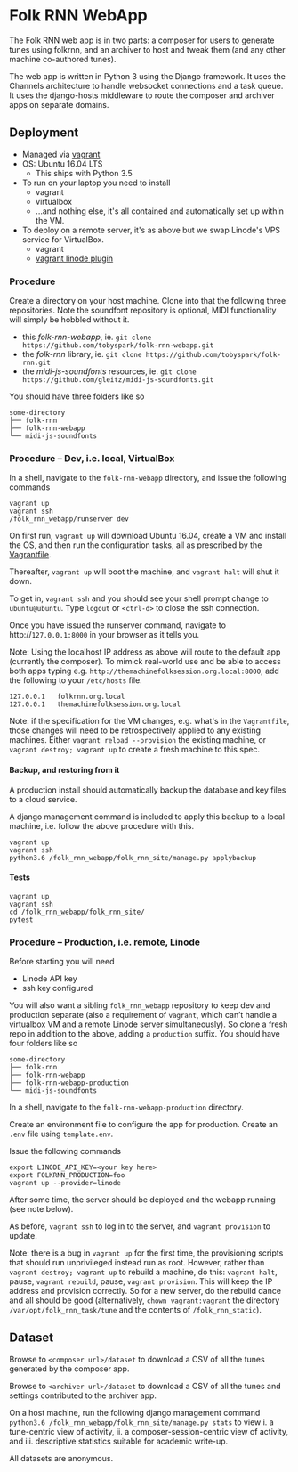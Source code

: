 # Folk RNN WebApp

The Folk RNN web app is in two parts: a composer for users to generate tunes using folkrnn, and an archiver to host and tweak them (and any other machine co-authored tunes). 

The web app is written in Python 3 using the Django framework. It uses the Channels architecture to handle websocket connections and a task queue. It uses the django-hosts middleware to route the composer and archiver apps on separate domains.

## Deployment

- Managed via [vagrant](http://vagrantup.com)
- OS: Ubuntu 16.04 LTS
	- This ships with Python 3.5
- To run on your laptop you need to install
	- vagrant
	- virtualbox
	- ...and nothing else, it's all contained and automatically set up within the VM.
- To deploy on a remote server, it's as above but we swap Linode's VPS service for VirtualBox.
	- vagrant
	- [vagrant linode plugin](https://github.com/displague/vagrant-linode)

### Procedure

Create a directory on your host machine. Clone into that the following three repositories. Note the soundfont repository is optional, MIDI functionality will simply be hobbled without it.

- this _folk-rnn-webapp_, ie. `git clone https://github.com/tobyspark/folk-rnn-webapp.git`
- the _folk-rnn_ library, ie. `git clone https://github.com/tobyspark/folk-rnn.git`
- the _midi-js-soundfonts_ resources, ie. `git clone https://github.com/gleitz/midi-js-soundfonts.git`

You should have three folders like so
```
some-directory
├── folk-rnn
├── folk-rnn-webapp
└── midi-js-soundfonts
```

### Procedure – Dev, i.e. local, VirtualBox
In a shell, navigate to the `folk-rnn-webapp` directory, and issue the following commands

```
vagrant up
vagrant ssh
/folk_rnn_webapp/runserver dev
```

On first run, `vagrant up` will download Ubuntu 16.04, create a VM and install the OS, and then run the configuration tasks, all as prescribed by the [Vagrantfile](https://github.com/tobyspark/folk-rnn-webapp/blob/master/Vagrantfile).

Thereafter, `vagrant up` will boot the machine, and `vagrant halt` will shut it down.

To get in, `vagrant ssh` and you should see your shell prompt change to `ubuntu@ubuntu`. Type `logout` or `<ctrl-d>` to close the ssh connection.

Once you have issued the runserver command, navigate to http://`127.0.0.1:8000` in your browser as it tells you. 

Note: Using the localhost IP address as above will route to the default app (currently the composer). To mimick real-world use and be able to access both apps typing e.g. `http://themachinefolksession.org.local:8000`, add the following to your `/etc/hosts` file. 
```
127.0.0.1	folkrnn.org.local
127.0.0.1	themachinefolksession.org.local
```

Note: if the specification for the VM changes, e.g. what's in the `Vagrantfile`, those changes will need to be retrospectively applied to any existing machines. Either `vagrant reload --provision` the existing machine, or `vagrant destroy; vagrant up` to create a fresh machine to this spec.

#### Backup, and restoring from it

A production install should automatically backup the database and key files to a cloud service.

A django management command is included to apply this backup to a local machine, i.e. follow the above procedure with this.

```
vagrant up
vagrant ssh
python3.6 /folk_rnn_webapp/folk_rnn_site/manage.py applybackup
```

#### Tests
```
vagrant up
vagrant ssh
cd /folk_rnn_webapp/folk_rnn_site/
pytest
```

### Procedure – Production, i.e. remote, Linode

Before starting you will need

- Linode API key
- ssh key configured

You will also want a sibling `folk_rnn_webapp` repository to keep dev and production separate (also a requirement of `vagrant`, which can’t handle a virtualbox VM and a remote Linode server simultaneously). So clone a fresh repo in addition to the above, adding a `production` suffix. You should have four folders like so
```
some-directory
├── folk-rnn
├── folk-rnn-webapp
├── folk-rnn-webapp-production
└── midi-js-soundfonts
```

In a shell, navigate to the `folk-rnn-webapp-production` directory. 

Create an environment file to configure the app for production. Create an `.env` file using `template.env`.

Issue the following commands

```
export LINODE_API_KEY=<your key here>
export FOLKRNN_PRODUCTION=foo
vagrant up --provider=linode
```

After some time, the server should be deployed and the webapp running (see note below).

As before, `vagrant ssh` to log in to the server, and `vagrant provision` to update. 

Note: there is a bug in `vagrant up` for the first time, the provisioning scripts that should run unprivileged instead run as root. However, rather than `vagrant destroy; vagrant up` to rebuild a machine, do this: `vagrant halt`, pause, `vagrant rebuild`, pause, `vagrant provision`. This will keep the IP address and provision correctly. So for a new server, do the rebuild dance and all should be good (alternatively, `chown vagrant:vagrant` the directory `/var/opt/folk_rnn_task/tune` and the contents of `/folk_rnn_static`).

## Dataset

Browse to `<composer url>/dataset` to download a CSV of all the tunes generated by the composer app.

Browse to `<archiver url>/dataset` to download a CSV of all the tunes and settings contributed to the archiver app.

On a host machine, run the following django management command `python3.6 /folk_rnn_webapp/folk_rnn_site/manage.py stats` to view i. a tune-centric view of activity, ii. a composer-session-centric view of activity, and iii. descriptive statistics suitable for academic write-up.

All datasets are anonymous.